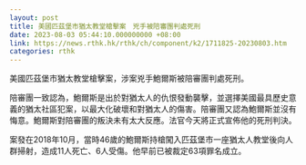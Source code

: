 ```yaml
---
layout: post
title: 美國匹茲堡市猶太教堂槍擊案　兇手被陪審團判處死刑
date: 2023-08-03 05:44:10.000000000 +08:00
link: https://news.rthk.hk/rthk/ch/component/k2/1711825-20230803.htm
categories: rthk
---
```


美國匹茲堡市猶太教堂槍擊案，涉案兇手鮑爾斯被陪審團判處死刑。

陪審團一致認為，鮑爾斯是出於對猶太人的仇恨發動襲擊，並選擇美國最具歷史意義的猶太社區犯案，以最大化破壞和對猶太人的傷害。陪審團又認為鮑爾斯並沒有悔意。鮑爾斯對陪審團的叛決未有太大反應。法官今天將正式宣佈他的死刑判決。

案發在2018年10月，當時46歲的鮑爾斯持槍闖入匹茲堡市一座猶太人教堂後向人群掃射，造成11人死亡、6人受傷。他早前已被裁定63項罪名成立。
